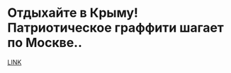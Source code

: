 # Отдыхайте в Крыму! Патриотическое граффити шагает по Москве..



[LINK](https://varlamov.ru/1039504.html)